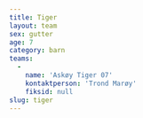 ```yaml
---
title: Tiger
layout: team
sex: gutter
age: 7
category: barn
teams:
  -
    name: 'Askøy Tiger 07'
    kontaktperson: 'Trond Marøy'
    fiksid: null
slug: tiger
---
```

